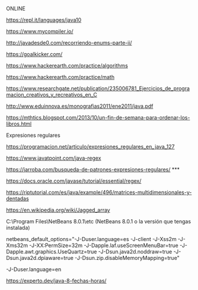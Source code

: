 ONLINE  

https://repl.it/languages/java10  

https://www.mycompiler.io/  

http://javadesde0.com/recorriendo-enums-parte-ii/  

https://goalkicker.com/  

https://www.hackerearth.com/practice/algorithms  

https://www.hackerearth.com/practice/math  

https://www.researchgate.net/publication/235006781_Ejercicios_de_programacion_creativos_y_recreativos_en_C  

http://www.eduinnova.es/monografias2011/ene2011/java.pdf  

https://mthtics.blogspot.com/2013/10/un-fin-de-semana-para-ordenar-los-libros.html  

Expresiones regulares  

https://programacion.net/articulo/expresiones_regulares_en_java_127  

  
  https://www.javatpoint.com/java-regex  
    
      
 https://jarroba.com/busqueda-de-patrones-expresiones-regulares/      *** 
   
https://docs.oracle.com/javase/tutorial/essential/regex/  

https://riptutorial.com/es/java/example/496/matrices-multidimensionales-y-dentadas  
  
https://en.wikipedia.org/wiki/Jagged_array 



    
  


C:\Program Files\NetBeans 8.0.1\etc
(NetBeans 8.0.1 o la versión que tengas instalada)



netbeans_default_options="-J-Duser.language=es -J-client -J-Xss2m -J-Xms32m -J-XX:PermSize=32m -J-Dapple.laf.useScreenMenuBar=true -J-Dapple.awt.graphics.UseQuartz=true -J-Dsun.java2d.noddraw=true -J-Dsun.java2d.dpiaware=true -J-Dsun.zip.disableMemoryMapping=true"



-J-Duser.language=en  
  
https://experto.dev/java-8-fechas-horas/  
    






